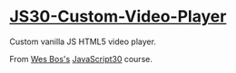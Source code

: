 # [JS30-Custom-Video-Player](https://scottgall.github.io/JS30-Custom-Video-Player/)
Custom vanilla JS HTML5 video player.

From [Wes Bos's](https://wesbos.com/) [JavaScript30](https://javascript30.com/) course.